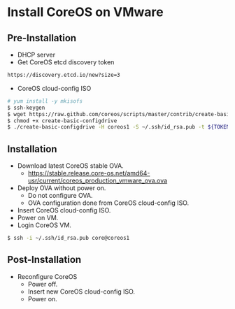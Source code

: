 # Install CoreOS on VMware

## Pre-Installation
* DHCP server
* Get CoreOS etcd discovery token
```bash
https://discovery.etcd.io/new?size=3
```
* CoreOS cloud-config ISO
```bash
# yum install -y mkisofs
$ ssh-keygen
$ wget https://raw.github.com/coreos/scripts/master/contrib/create-basic-configdrive
$ chmod +x create-basic-configdrive
$ ./create-basic-configdrive -H coreos1 -S ~/.ssh/id_rsa.pub -t ${TOKEN}
```

## Installation
* Download latest CoreOS stable OVA.
  * https://stable.release.core-os.net/amd64-usr/current/coreos_production_vmware_ova.ova
* Deploy OVA without power on.
  * Do not configure OVA.
  * OVA configuration done from CoreOS cloud-config ISO.
* Insert CoreOS cloud-config ISO.
* Power on VM.
* Login CoreOS VM.

```bash
$ ssh -i ~/.ssh/id_rsa.pub core@coreos1
```

## Post-Installation
* Reconfigure CoreOS
  * Power off.
  * Insert new CoreOS cloud-config ISO.
  * Power on.
